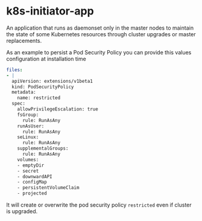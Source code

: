 # k8s-initiator-app

An application that runs as daemonset only in the master nodes to maintain the state of some Kubernetes resources through cluster upgrades or master replacements.

As an example to persist a Pod Security Policy you can provide this values configuration at installation time

```yaml
files:
- |
  apiVersion: extensions/v1beta1
  kind: PodSecurityPolicy
  metadata:
    name: restricted
  spec:
    allowPrivilegeEscalation: true
    fsGroup:
      rule: RunAsAny
    runAsUser:
      rule: RunAsAny
    seLinux:
      rule: RunAsAny
    supplementalGroups:
      rule: RunAsAny
    volumes:
    - emptyDir
    - secret
    - downwardAPI
    - configMap
    - persistentVolumeClaim
    - projected
```

It will create or overwrite the pod security policy `restricted` even if cluster is upgraded.
